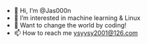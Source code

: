 - 👋 Hi, I’m @Jas000n
- 👀 I’m interested in machine learning & Linux 
- 🌱 Want to change the world by coding!
- 📫 How to reach me ysyysy2001@126.com

<!---
Jas000n/Jas000n is a ✨ special ✨ repository because its `README.md` (this file) appears on your GitHub profile.
You can click the Preview link to take a look at your changes.
--->
